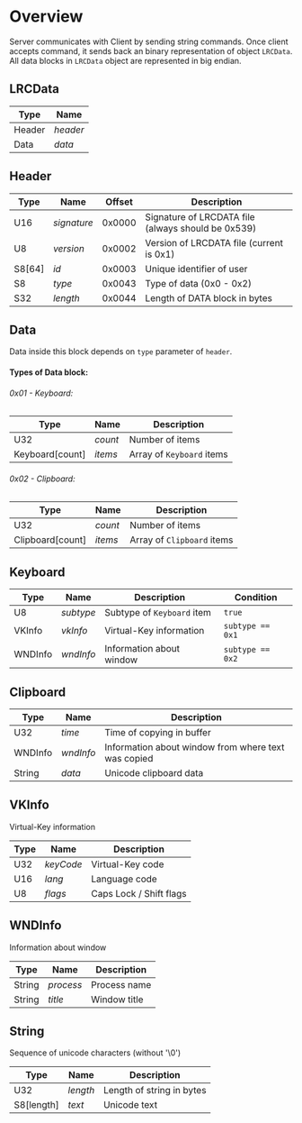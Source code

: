 # Overview
Server communicates with Client by sending string commands. Once client accepts command, it sends back an binary representation of object `LRCData`. All data blocks in `LRCData` object are represented in big endian.

## LRCData

| Type | Name |
| ---- | --- |
| Header | *header* |
| Data | *data* |

## Header

| Type | Name | Offset | Description |
| ---- | --- | --- | --- |
| U16 | *signature* | 0x0000 | Signature of LRCDATA file (always should be 0x539) |
| U8 | *version* | 0x0002 | Version of LRCDATA file (current is 0x1) |
| S8[64] | *id* | 0x0003 | Unique identifier of user |
| S8 | *type* | 0x0043 | Type of data (0x0 - 0x2) |
| S32 | *length* | 0x0044 | Length of DATA block in bytes |

## Data

Data inside this block depends on `type` parameter of `header`.

#### Types of Data block:

###### 0x01 - Keyboard:

| Type | Name | Description |
| --- | --- | --- |
| U32 | *count* | Number of items |
| Keyboard[count] | *items* | Array of `Keyboard` items |

###### 0x02 - Clipboard:

| Type | Name | Description |
| --- | --- | --- |
| U32 | *count* | Number of items |
| Clipboard[count] | *items* | Array of `Clipboard` items |

## Keyboard

| Type | Name | Description | Condition |
| --- | --- | --- | --- |
| U8 | *subtype* | Subtype of `Keyboard` item | `true` |
| VKInfo | *vkInfo* | Virtual-Key information | `subtype == 0x1` |
| WNDInfo | *wndInfo* | Information about window | `subtype == 0x2` |

## Clipboard

| Type | Name | Description |
| --- | --- | --- |
| U32 | *time* | Time of copying in buffer |
| WNDInfo | *wndInfo* | Information about window from where text was copied |
| String | *data* | Unicode clipboard data |

## VKInfo

Virtual-Key information

| Type | Name | Description |
| --- | --- | --- |
| U32 | *keyCode* | Virtual-Key code |
| U16 | *lang* | Language code |
| U8 | *flags* | Caps Lock / Shift flags |

## WNDInfo

Information about window

| Type | Name | Description |
| --- | --- | --- |
| String | *process* | Process name |
| String | *title* | Window title |

## String

Sequence of unicode characters (without '\0')

| Type | Name | Description |
| --- | --- | --- |
| U32 | *length* | Length of string in bytes |
| S8[length] | *text* | Unicode text |
